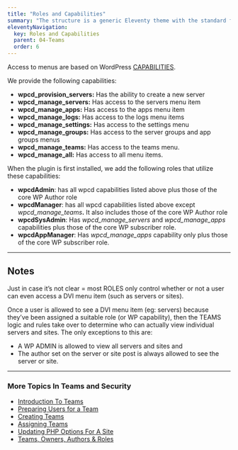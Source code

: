 ```yaml
---
title: "Roles and Capabilities"
summary: "The structure is a generic Eleventy theme with the standard folder and file names."
eleventyNavigation:
  key: Roles and Capabilities
  parent: 04-Teams
  order: 6
---
```

Access to menus are based on WordPress [CAPABILITIES](https://web.archive.org/web/20240304140630/https://wordpress.org/support/article/roles-and-capabilities/).

We provide the following capabilities:

*   **wpcd\_provision\_servers:** Has the ability to create a new server
*   **wpcd\_manage\_servers:** Has access to the servers menu item
*   **wpcd\_manage\_apps:** Has access to the apps menu item
*   **wpcd\_manage\_logs:** Has access to the logs menu items
*   **wpcd\_manage\_settings:** Has access to the settings menu
*   **wpcd\_manage\_groups:** Has access to the server groups and app groups menus
*   **wpcd\_manage\_teams:** Has access to the teams menu.
*   **wpcd\_manage\_all:** Has access to all menu items.

When the plugin is first installed, we add the following roles that utilize these capabilities:

*   **wpcdAdmin**: has all wpcd capabilities listed above plus those of the core WP Author role
*   **wpcdManager**: has all wpcd capabilities listed above except _wpcd\_manage\_teams_**.** It also includes those of the core WP Author role
*   **wpcdSysAdmin**: Has _wpcd\_manage\_servers_ and _wpcd\_manage\_apps_ capabilities plus those of the core WP subscriber role.
*   **wpcdAppManager**: Has _wpcd\_manage\_apps_ capability only plus those of the core WP subscriber role.

- - -

## Notes

Just in case it’s not clear = most ROLES only control whether or not a user can even access a DVI menu item (such as servers or sites).

Once a user is allowed to see a DVI menu item (eg: servers) because they’ve been assigned a suitable role (or WP capability), then the TEAMS logic and rules take over to determine who can actually view individual servers and sites. The only exceptions to this are:

*   A WP ADMIN is allowed to view all servers and sites and
*   The author set on the server or site post is always allowed to see the server or site.

- - -

### More Topics In Teams and Security

*   [Introduction To Teams](https://web.archive.org/web/20240304140630/https://wpclouddeploy.com/documentation/wpcloud-deploy-teams/introduction-to-teams/)
*   [Preparing Users for a Team](https://web.archive.org/web/20240304140630/https://wpclouddeploy.com/documentation/wpcloud-deploy-teams/preparing-users-for-a-team/)
*   [Creating Teams](https://web.archive.org/web/20240304140630/https://wpclouddeploy.com/documentation/wpcloud-deploy-teams/creating-teams/)
*   [Assigning Teams](https://web.archive.org/web/20240304140630/https://wpclouddeploy.com/documentation/wpcloud-deploy-teams/assigning-teams/)
*   [Updating PHP Options For A Site](https://web.archive.org/web/20240304140630/https://wpclouddeploy.com/documentation/wpcloud-deploy-teams/updating-php-options-for-a-site/)
*   [Teams, Owners, Authors & Roles](https://web.archive.org/web/20240304140630/https://wpclouddeploy.com/documentation/wpcloud-deploy-teams/teams-vs-owners-authors-vs-roles/)

